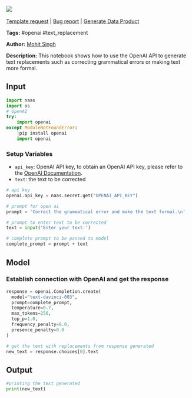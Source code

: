 <a href="https://app.naas.ai/user-redirect/naas/downloader?url=https://raw.githubusercontent.com/jupyter-naas/awesome-notebooks/master/OpenAI/OpenAI_Generate_text_replacements.ipynb" target="_parent"><img src="https://naasai-public.s3.eu-west-3.amazonaws.com/open_in_naas.svg"/></a><br><br><a href="https://github.com/jupyter-naas/awesome-notebooks/issues/new?assignees=&labels=&template=template-request.md&title=Tool+-+Action+of+the+notebook+">Template request</a> | <a href="https://github.com/jupyter-naas/awesome-notebooks/issues/new?assignees=&labels=bug&template=bug_report.md&title=OpenAI+-+Generate+text+replacements:+Error+short+description">Bug report</a> | <a href="https://app.naas.ai/user-redirect/naas/downloader?url=https://raw.githubusercontent.com/jupyter-naas/awesome-notebooks/master/Naas/Naas_Start_data_product.ipynb" target="_parent">Generate Data Product</a>

**Tags:** #openai #text_replacement

**Author:** [Mohit Singh](https://www.linkedin.com/in/mohwits/)

**Description:** This notebook shows how to use the OpenAI API to generate text replacements such as correcting grammatical errors or making text more formal.

## Input


```python
import naas
import os
# OpenAI
try:
    import openai
except ModuleNotFoundError:
    !pip install openai
    import openai
```

### Setup Variables
- `api_key`: OpenAI API key, to obtain an OpenAI API key, please refer to the [OpenAI Documentation](https://openai.com/docs/).
- `text`: the text to be corrected


```python
# api key
openai.api_key = naas.secret.get("OPENAI_API_KEY")

# prompt for open ai
prompt = 'Correct the grammatical error and make the text formal.\n'

# prompt to enter text to be corrected
text = input('Enter your text:')
```


```python
# complete prompt to be passed to model
complete_prompt = prompt + text
```

## Model

### Establish connection with OpenAI and get the response


```python
response = openai.Completion.create(
  model="text-davinci-003",
  prompt=complete_prompt,
  temperature=0.7,
  max_tokens=256,
  top_p=1.0,
  frequency_penalty=0.0,
  presence_penalty=0.0
)
```


```python
# get the text with replacements from response generated
new_text = response.choices[0].text
```

## Output


```python
#printing the text generated
print(new_text)
```
